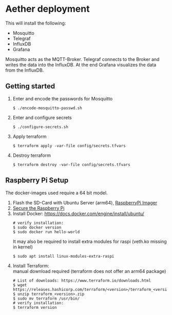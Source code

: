 # Aether deployment

This will install the following:

- Mosquitto
- Telegraf
- InfluxDB
- Grafana

Mosquitto acts as the MQTT-Broker. Telegraf connects to the Broker and writes the data into the InfluxDB. At the end
Grafana visualizes the data from the InfluxDB.

## Getting started

1. Enter and encode the passwords for Mosquitto
   ```shell
   $ ./encode-mosquitto-passwd.sh
   ```
2. Enter and configure secrets
   ```shell
   $ ./configure-secrets.sh
   ```
3. Apply terraform
   ```shell
   $ terraform apply -var-file config/secrets.tfvars
   ```
4. Destroy terraform
   ```shell
   $ terraform destroy -var-file config/secrets.tfvars
   ```

## Raspberry Pi Setup

The docker-images used require a 64 bit model.

1. Flash the SD-Card with Ubuntu Server (arm64), [RaspberryPi Imager](https://www.raspberrypi.org/%20downloads/)
2. [Secure the Raspberry Pi](https://www.raspberrypi.com/documentation/computers/configuration.html#securing-your-raspberry-pi)
3. Install Docker: https://docs.docker.com/engine/install/ubuntu/
   ```shell
   # verify installation:
   $ sudo docker version
   $ sudo docker run hello-world
   ```
   It may also be required to install extra modules for raspi (veth.ko missing in kernel)
   ```shell
   $ sudo apt install linux-modules-extra-raspi
   ```
4. Install Terraform:  
   manual download required (terraform does not offer an arm64 package)
   ```shell
   # List of downloads: https://www.terraform.io/downloads.html
   $ wget https://releases.hashicorp.com/terraform/<version>/terraform_<version>.zip`
   $ unzip terraform_<version>.zip
   $ sudo mv terraform /usr/bin/
   # verify installation:
   $ terraform version
   ```
